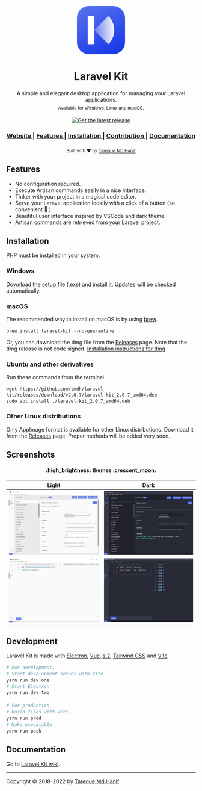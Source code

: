 <p align="center">
  <img src="./build/icon.png" height="128">
</p>
<h1 align="center">Laravel Kit</h1>
<div align="center">
  A simple and elegant desktop application for managing your Laravel applications.<br>
  <sub>Available for Windows, Linux and macOS.</sub>
</div>
<br>
<div align="center">
  <!-- Version -->
  <a href="https://github.com/tmdh/laravel-kit/releases/latest">
    <img src="https://badgen.net/github/release/tmdh/laravel-kit" alt="Get the latest release">
  </a>
</div>
<div align="center">
  <h3>
    <a href="https://tmdh.github.io/laravel-kit/">
      Website
    </a>
    <span> | </span>
    <a href="https://github.com/tmdh/laravel-kit#features">
      Features
    </a>
    <span> | </span>
    <a href="https://github.com/tmdh/laravel-kit#download">
      Installation
    </a>
    <span> | </span>
    <a href="https://github.com/tmdh/laravel-kit#contribution">
      Contribution
    </a>
    <span> | </span>
    <a href="https://github.com/tmdh/laravel-kit/wiki">
      Documentation
    </a>
  </h3>
</div>
<div align="center">
  <sub>
  Built with ❤︎ by <a href="https://github.com/tmdh">Tareque Md Hanif</a>
  </sub>
</div>

## Features

- No configuration required.
- Execute Artisan commands easily in a nice interface.
- Tinker with your project in a magical code editor.
- Serve your Laravel application locally with a click of a button (so convenient :star_struck: ).
- Beautiful user interface inspired by VSCode and dark theme.
- Artisan commands are retrieved from your Laravel project.

## Installation

PHP must be installed in your system.

### Windows

[Download the setup file (.exe)](https://github.com/tmdh/laravel-kit/releases/latest) and install it. Updates will be checked automatically.

### macOS

The recommended way to install on macOS is by using [brew](https://brew.sh/).

```
brew install laravel-kit --no-quarantine
```

Or, you can download the dmg file from the [Releases](https://github.com/tmdh/laravel-kit/releases/latest) page. Note that the dmg release is not code signed. [Installation instructions for dmg](https://github.com/tmdh/laravel-kit/issues/40#issuecomment-1085726076)

### Ubuntu and other derivatives

Run these commands from the terminal:

```
wget https://github.com/tmdh/laravel-kit/releases/download/v2.0.7/laravel-kit_2.0.7_amd64.deb
sudo apt install ./laravel-kit_2.0.7_amd64.deb
```

### Other Linux distributions

Only AppImage format is available for other Linux distributions. Download it from the [Releases](https://github.com/tmdh/laravel-kit/releases/latest) page. Proper methods will be added very soon.

## Screenshots

<h4 align="center"> :high_brightness: themes :crescent_moon: </h4>

|               Light                |               Dark                |
| :--------------------------------: | :-------------------------------: |
| ![](screenshots/artisan-light.jpg) | ![](screenshots/artisan-dark.jpg) |
| ![](screenshots/tinker-light.jpg)  | ![](screenshots/tinker-dark.jpg)  |

## Development

Laravel Kit is made with [Electron](https://electronjs.org), [Vue.js 2](https://vuejs.org), [Tailwind CSS](https://tailwindcss.com) and [Vite](https://vitejs.dev).

```bash
# For development,
# Start development server with Vite
yarn run dev:one
# Start Electron
yarn run dev:two

# For production,
# Build files with Vite
yarn run prod
# Make executable
yarn run pack
```

## Documentation

Go to [Laravel Kit wiki](https://github.com/tmdh/laravel-kit/wiki).

---

Copyright © 2018-2022 by [Tareque Md Hanif](https://github.com/tmdh)
